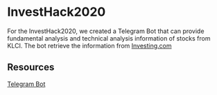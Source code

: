 # InvestHack2020

For the InvestHack2020, we created a Telegram Bot that can provide fundamental analysis and technical analysis information of stocks from KLCI.
The bot retrieve the information from [Investing.com](https://www.investing.com/)

## Resources
[Telegram Bot](https://core.telegram.org/bots)
